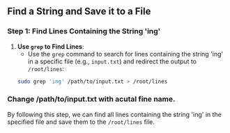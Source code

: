 ## Find a String and Save it to a File

### Step 1: Find Lines Containing the String 'ing'

1. **Use `grep` to Find Lines**:
    - Use the `grep` command to search for lines containing the string 'ing' in a specific file (e.g., `input.txt`) and redirect the output to `/root/lines`:
    ```bash
    sudo grep 'ing' /path/to/input.txt > /root/lines
    ```

### Change **/path/to/input.txt** with acutal fine name.

By following this step, we can find all lines containing the string 'ing' in the specified file and save them to the `/root/lines` file.
